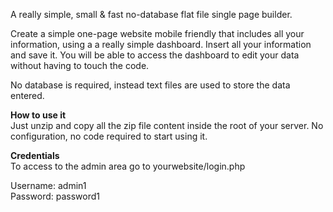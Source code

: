 A really simple, small & fast no-database flat file single page builder.

Create a simple one-page website mobile friendly that includes all your information, using a a really simple dashboard. Insert all your information and save it. You will be able to access the dashboard to edit your data without having to touch the code.

No database is required, instead text files are used to store the data entered.

<b>How to use it</b><br>
Just unzip and copy all the zip file content inside the root of your server. No configuration, no code required to start using it.

<b>Credentials</b><br>
To access to the admin area go to yourwebsite/login.php

Username: admin1<br>
Password: password1
